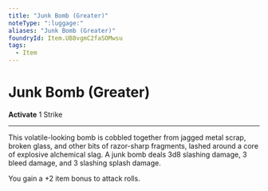 ```yaml
---
title: "Junk Bomb (Greater)"
noteType: ":luggage:"
aliases: "Junk Bomb (Greater)"
foundryId: Item.UB8vgmC2faSOMwsu
tags:
  - Item
---
```


# Junk Bomb (Greater)

**Activate** 1 Strike

* * *

This volatile-looking bomb is cobbled together from jagged metal scrap, broken glass, and other bits of razor-sharp fragments, lashed around a core of explosive alchemical slag. A junk bomb deals 3d8 slashing damage, 3 bleed damage, and 3 slashing splash damage.

You gain a +2 item bonus to attack rolls.
